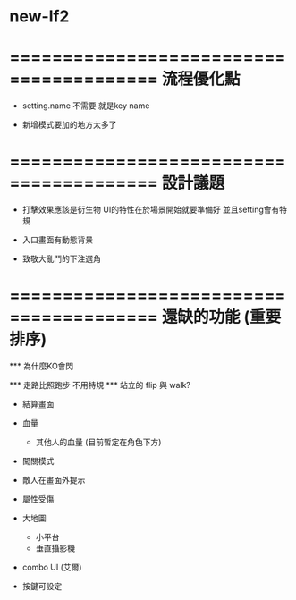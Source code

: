 # new-lf2

========================================
流程優化點
========================================

- setting.name 不需要 就是key name

- 新增模式要加的地方太多了

========================================
設計議題
========================================

- 打擊效果應該是衍生物 UI的特性在於場景開始就要準備好 並且setting會有特規

- 入口畫面有動態背景

- 致敬大亂鬥的下注選角

========================================
還缺的功能 (重要排序)
========================================


*** 為什麼KO會閃

*** 走路比照跑步 不用特規
*** 站立的 flip 與 walk?


- 結算畫面


- 血量
    - 其他人的血量 (目前暫定在角色下方)

- 闖關模式


- 敵人在畫面外提示


- 屬性受傷
- 大地圖
    - 小平台
    - 垂直攝影機

- combo UI (艾爾)
- 按鍵可設定